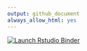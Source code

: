 ```yaml
---
output: github_document
always_allow_html: yes
---
```


<!-- rmarkdown v1 -->

  <!-- badges: start -->
  [![Launch Rstudio Binder](http://mybinder.org/badge_logo.svg)](https://mybinder.org/v2/gh/psysciacc/PSA001_subset/master?urlpath=rstudio)
  <!-- badges: end -->

